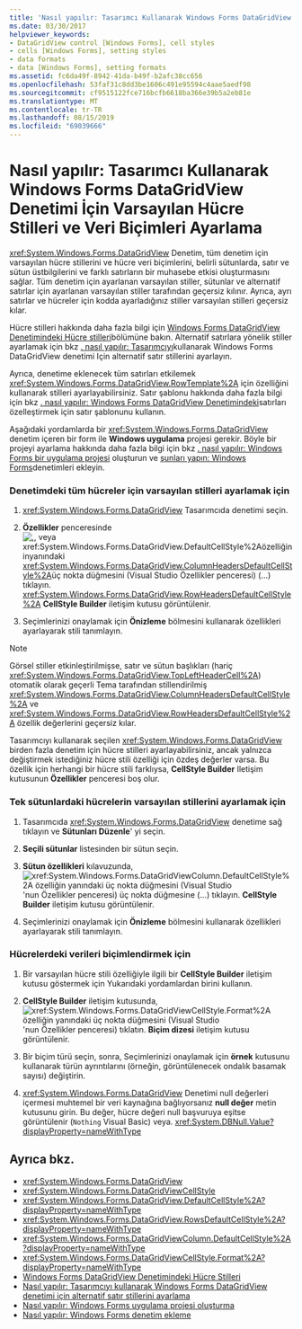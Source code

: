 ```yaml
---
title: 'Nasıl yapılır: Tasarımcı Kullanarak Windows Forms DataGridView Denetimi İçin Varsayılan Hücre Stilleri ve Veri Biçimleri Ayarlama'
ms.date: 03/30/2017
helpviewer_keywords:
- DataGridView control [Windows Forms], cell styles
- cells [Windows Forms], setting styles
- data formats
- data [Windows Forms], setting formats
ms.assetid: fc6da49f-8942-41da-b49f-b2afc38cc656
ms.openlocfilehash: 53faf31c8dd3be1606c491e95594c4aae5aedf98
ms.sourcegitcommit: cf9515122fce716bcfb6618ba366e39b5a2eb81e
ms.translationtype: MT
ms.contentlocale: tr-TR
ms.lasthandoff: 08/15/2019
ms.locfileid: "69039666"
---
```

# <a name="how-to-set-default-cell-styles-and-data-formats-for-the-windows-forms-datagridview-control-using-the-designer"></a>Nasıl yapılır: Tasarımcı Kullanarak Windows Forms DataGridView Denetimi İçin Varsayılan Hücre Stilleri ve Veri Biçimleri Ayarlama

<xref:System.Windows.Forms.DataGridView> Denetim, tüm denetim için varsayılan hücre stillerini ve hücre veri biçimlerini, belirli sütunlarda, satır ve sütun üstbilgilerini ve farklı satırların bir muhasebe etkisi oluşturmasını sağlar. Tüm denetim için ayarlanan varsayılan stiller, sütunlar ve alternatif satırlar için ayarlanan varsayılan stiller tarafından geçersiz kılınır. Ayrıca, ayrı satırlar ve hücreler için kodda ayarladığınız stiller varsayılan stilleri geçersiz kılar.

Hücre stilleri hakkında daha fazla bilgi için [Windows Forms DataGridView Denetimindeki Hücre stilleri](cell-styles-in-the-windows-forms-datagridview-control.md)bölümüne bakın. Alternatif satırlara yönelik stiller ayarlamak için bkz [. nasıl yapılır: Tasarımcıyı](set-alternating-row-styles-for-the-datagrid-using-the-designer.md)kullanarak Windows Forms DataGridView denetimi Için alternatif satır stillerini ayarlayın.

Ayrıca, denetime eklenecek tüm satırları etkilemek <xref:System.Windows.Forms.DataGridView.RowTemplate%2A> için özelliğini kullanarak stilleri ayarlayabilirsiniz. Satır şablonu hakkında daha fazla bilgi için bkz [. nasıl yapılır: Windows Forms DataGridView Denetimindeki](use-the-row-template-to-customize-rows-in-the-datagrid.md)satırları özelleştirmek için satır şablonunu kullanın.

Aşağıdaki yordamlarda bir <xref:System.Windows.Forms.DataGridView> denetim içeren bir form ile **Windows uygulama** projesi gerekir. Böyle bir projeyi ayarlama hakkında daha fazla bilgi için bkz [. nasıl yapılır: Windows Forms bir uygulama projesi](/visualstudio/ide/step-1-create-a-windows-forms-application-project) oluşturun ve [şunları yapın: Windows Forms](how-to-add-controls-to-windows-forms.md)denetimleri ekleyin.


### <a name="to-set-default-styles-for-all-cells-in-the-control"></a>Denetimdeki tüm hücreler için varsayılan stilleri ayarlamak için

1. <xref:System.Windows.Forms.DataGridView> Tasarımcıda denetimi seçin.

2. **Özellikler** penceresinde![,, veya <xref:System.Windows.Forms.DataGridView.DefaultCellStyle%2A>özelliğininyanındaki](./media/visual-studio-ellipsis-button.png) <xref:System.Windows.Forms.DataGridView.ColumnHeadersDefaultCellStyle%2A>üç nokta düğmesini (Visual Studio Özellikler penceresi) (...) tıklayın. <xref:System.Windows.Forms.DataGridView.RowHeadersDefaultCellStyle%2A> **CellStyle Builder** iletişim kutusu görüntülenir.

3. Seçimlerinizi onaylamak için **Önizleme** bölmesini kullanarak özellikleri ayarlayarak stili tanımlayın.

> [!NOTE]
> Görsel stiller etkinleştirilmişse, satır ve sütun başlıkları (hariç <xref:System.Windows.Forms.DataGridView.TopLeftHeaderCell%2A>) otomatik olarak geçerli Tema tarafından stillendirilmiş <xref:System.Windows.Forms.DataGridView.ColumnHeadersDefaultCellStyle%2A> ve <xref:System.Windows.Forms.DataGridView.RowHeadersDefaultCellStyle%2A> özellik değerlerini geçersiz kılar.
>
> Tasarımcıyı kullanarak seçilen <xref:System.Windows.Forms.DataGridView> birden fazla denetim için hücre stilleri ayarlayabilirsiniz, ancak yalnızca değiştirmek istediğiniz hücre stili özelliği için özdeş değerler varsa. Bu özellik için herhangi bir hücre stili farklıysa, **CellStyle Builder** Iletişim kutusunun **Özellikler** penceresi boş olur.

### <a name="to-set-default-styles-for-cells-in-individual-columns"></a>Tek sütunlardaki hücrelerin varsayılan stillerini ayarlamak için

1. Tasarımcıda <xref:System.Windows.Forms.DataGridView> denetime sağ tıklayın ve **Sütunları Düzenle**' yi seçin.

2. **Seçili sütunlar** listesinden bir sütun seçin.

3. **Sütun özellikleri** kılavuzunda,![ <xref:System.Windows.Forms.DataGridViewColumn.DefaultCellStyle%2A> özelliğin yanındaki üç nokta düğmesini (Visual Studio](./media/visual-studio-ellipsis-button.png)'nun Özellikler penceresi) üç nokta düğmesine (...) tıklayın. **CellStyle Builder** iletişim kutusu görüntülenir.

4. Seçimlerinizi onaylamak için **Önizleme** bölmesini kullanarak özellikleri ayarlayarak stili tanımlayın.

### <a name="to-format-data-in-cells"></a>Hücrelerdeki verileri biçimlendirmek için

1. Bir varsayılan hücre stili özelliğiyle ilgili bir **CellStyle Builder** iletişim kutusu göstermek için Yukarıdaki yordamlardan birini kullanın.

2. **CellStyle Builder** iletişim kutusunda,![ <xref:System.Windows.Forms.DataGridViewCellStyle.Format%2A> özelliğin yanındaki üç nokta düğmesini (Visual Studio](./media/visual-studio-ellipsis-button.png)'nun Özellikler penceresi) tıklatın. **Biçim dizesi** iletişim kutusu görüntülenir.

3. Bir biçim türü seçin, sonra, Seçimlerinizi onaylamak için **örnek** kutusunu kullanarak türün ayrıntılarını (örneğin, görüntülenecek ondalık basamak sayısı) değiştirin.

4. <xref:System.Windows.Forms.DataGridView> Denetimi null değerleri içermesi muhtemel bir veri kaynağına bağlıyorsanız **null değer** metin kutusunu girin. Bu değer, hücre değeri null başvuruya eşitse görüntülenir (`Nothing` Visual Basic) veya. <xref:System.DBNull.Value?displayProperty=nameWithType>

## <a name="see-also"></a>Ayrıca bkz.

- <xref:System.Windows.Forms.DataGridView>
- <xref:System.Windows.Forms.DataGridViewCellStyle>
- <xref:System.Windows.Forms.DataGridView.DefaultCellStyle%2A?displayProperty=nameWithType>
- <xref:System.Windows.Forms.DataGridView.RowsDefaultCellStyle%2A?displayProperty=nameWithType>
- <xref:System.Windows.Forms.DataGridViewColumn.DefaultCellStyle%2A?displayProperty=nameWithType>
- <xref:System.Windows.Forms.DataGridViewCellStyle.Format%2A?displayProperty=nameWithType>
- [Windows Forms DataGridView Denetimindeki Hücre Stilleri](cell-styles-in-the-windows-forms-datagridview-control.md)
- [Nasıl yapılır: Tasarımcıyı kullanarak Windows Forms DataGridView denetimi için alternatif satır stillerini ayarlama](set-alternating-row-styles-for-the-datagrid-using-the-designer.md)
- [Nasıl yapılır: Windows Forms uygulama projesi oluşturma](/visualstudio/ide/step-1-create-a-windows-forms-application-project)
- [Nasıl yapılır: Windows Forms denetim ekleme](how-to-add-controls-to-windows-forms.md)
